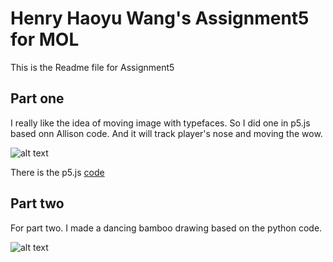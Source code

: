 # Henry Haoyu Wang's Assignment5 for MOL
This is the Readme file for Assignment5


## Part one  
I really like the idea of moving image with typefaces. So I did one in p5.js based onn Allison code. And it will track player's nose and moving the wow. 

![alt text](https://github.com/henrywang95//material-of-language/tree/master/homework5/wow.git)

There is the p5.js [code](https://editor.p5js.org/henryiswhy/sketches/IuqOfl3B_) 

## Part two 
For part two. I made a dancing bamboo drawing based on the python code. 

![alt text](https://github.com/henrywang95//material-of-language/tree/master/homework5/dancing_bamboo.git)
